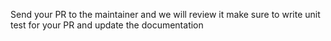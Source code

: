 Send your PR to the maintainer and we will review it make sure to write unit test for your PR and update
the documentation